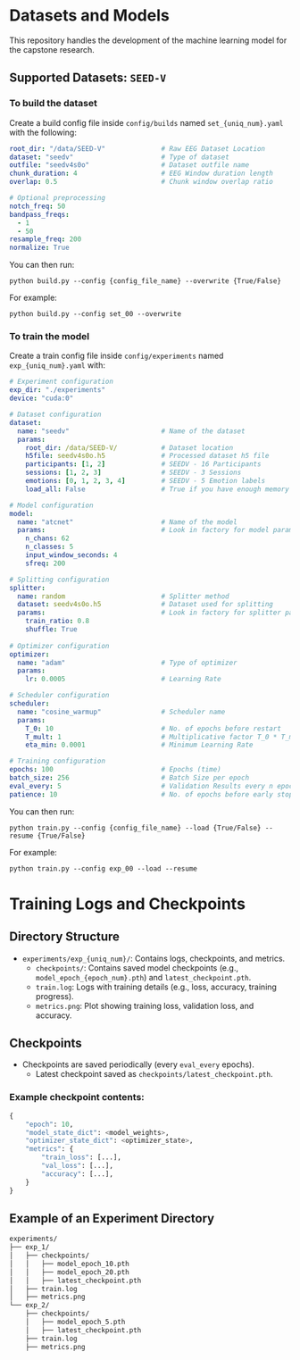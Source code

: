 # Datasets and Models

This repository handles the development of the machine learning model for the capstone research.

## Supported Datasets: `SEED-V`

### To build the dataset

Create a build config file inside `config/builds` named `set_{uniq_num}.yaml` with the following:

```yaml
root_dir: "/data/SEED-V"              # Raw EEG Dataset Location
dataset: "seedv"                      # Type of dataset
outfile: "seedv4s0o"                  # Dataset outfile name
chunk_duration: 4                     # EEG Window duration length
overlap: 0.5                          # Chunk window overlap ratio

# Optional preprocessing
notch_freq: 50
bandpass_freqs:
  - 1
  - 50
resample_freq: 200
normalize: True
```

You can then run: 
```
python build.py --config {config_file_name} --overwrite {True/False}
```

For example: 
```
python build.py --config set_00 --overwrite
```

### To train the model

Create a train config file inside `config/experiments` named `exp_{uniq_num}.yaml` with:

```yaml
# Experiment configuration
exp_dir: "./experiments"
device: "cuda:0"

# Dataset configuration
dataset:
  name: "seedv"                       # Name of the dataset
  params:
    root_dir: /data/SEED-V/           # Dataset location
    h5file: seedv4s0o.h5              # Processed dataset h5 file
    participants: [1, 2]              # SEEDV - 16 Participants
    sessions: [1, 2, 3]               # SEEDV - 3 Sessions
    emotions: [0, 1, 2, 3, 4]         # SEEDV - 5 Emotion labels
    load_all: False                   # True if you have enough memory

# Model configuration
model:
  name: "atcnet"                      # Name of the model
  params:                             # Look in factory for model params
    n_chans: 62                        
    n_classes: 5
    input_window_seconds: 4
    sfreq: 200

# Splitting configuration 
splitter:
  name: random                        # Splitter method
  dataset: seedv4s0o.h5               # Dataset used for splitting
  params:                             # Look in factory for splitter params
    train_ratio: 0.8
    shuffle: True 
    
# Optimizer configuration
optimizer:
  name: "adam"                        # Type of optimizer
  params:
    lr: 0.0005                        # Learning Rate

# Scheduler configuration
scheduler:
  name: "cosine_warmup"               # Scheduler name
  params:
    T_0: 10                           # No. of epochs before restart
    T_mult: 1                         # Multiplicative factor T_0 * T_mult
    eta_min: 0.0001                   # Minimum Learning Rate

# Training configuration
epochs: 100                           # Epochs (time)
batch_size: 256                       # Batch Size per epoch
eval_every: 5                         # Validation Results every n epoch
patience: 10                          # No. of epochs before early stop
```

You can then run: 
```
python train.py --config {config_file_name} --load {True/False} --resume {True/False}
```

For example: 
```
python train.py --config exp_00 --load --resume
```

# Training Logs and Checkpoints

## Directory Structure

- `experiments/exp_{uniq_num}/`: Contains logs, checkpoints, and metrics.
  - `checkpoints/`: Contains saved model checkpoints (e.g., `model_epoch_{epoch_num}.pth`) and `latest_checkpoint.pth`.
  - `train.log`: Logs with training details (e.g., loss, accuracy, training progress).
  - `metrics.png`: Plot showing training loss, validation loss, and accuracy.

## Checkpoints

- Checkpoints are saved periodically (every `eval_every` epochs).
  - Latest checkpoint saved as `checkpoints/latest_checkpoint.pth`.

### Example checkpoint contents:

```python
{
    "epoch": 10,
    "model_state_dict": <model_weights>,
    "optimizer_state_dict": <optimizer_state>,
    "metrics": {
        "train_loss": [...],
        "val_loss": [...],
        "accuracy": [...],
    }
}
```

## Example of an Experiment Directory

```bash
experiments/
├── exp_1/
│   ├── checkpoints/
│   │   ├── model_epoch_10.pth
│   │   ├── model_epoch_20.pth
│   │   ├── latest_checkpoint.pth
│   ├── train.log
│   ├── metrics.png
└── exp_2/
    ├── checkpoints/
    │   ├── model_epoch_5.pth
    │   ├── latest_checkpoint.pth
    ├── train.log
    ├── metrics.png
```
